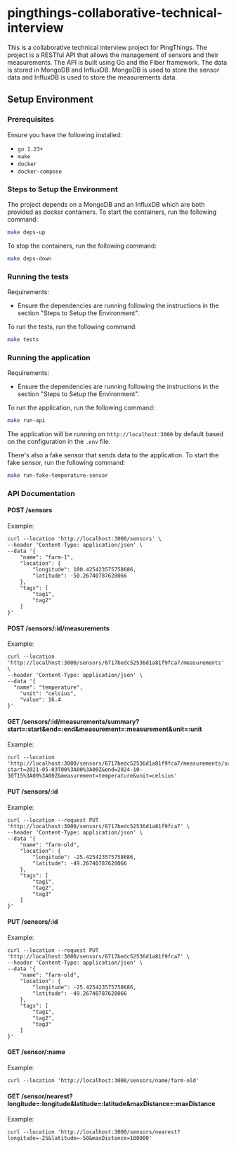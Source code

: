 # pingthings-collaborative-technical-interview

This is a collaborative technical interview project for PingThings. The project is a RESTful API that allows the management of sensors and their measurements. The API is built using Go and the Fiber framework. The data is stored in MongoDB and InfluxDB. MongoDB is used to store the sensor data and InfluxDB is used to store the measurements data.

## Setup Environment

### Prerequisites
Ensure you have the following installed:
- `go 1.23+`
- `make`
- `docker`
- `docker-compose`

### Steps to Setup the Environment

The project depends on a MongoDB and an InfluxDB which are both provided as docker containers. To start the containers, run the following command:
```bash
make deps-up
```

To stop the containers, run the following command:
```bash
make deps-down
```

### Running the tests

Requirements:
* Ensure the dependencies are running following the instructions in the section "Steps to Setup the Environment".

To run the tests, run the following command:
```bash
make tests
```

### Running the application

Requirements:
* Ensure the dependencies are running following the instructions in the section "Steps to Setup the Environment".

To run the application, run the following command:
```bash
make run-api
```

The application will be running on `http://localhost:3000` by default based on the configuration in the `.env` file.

There's also a fake sensor that sends data to the application. To start the fake sensor, run the following command:
```bash
make run-fake-temperature-sensor
```

### API Documentation

#### POST /sensors

Example:
```
curl --location 'http://localhost:3000/sensors' \
--header 'Content-Type: application/json' \
--data '{
    "name": "farm-1",
    "location": {
        "longitude": 100.425423575758686,
        "latitude": -50.26740787628066
    },
    "tags": [
        "tag1",
        "tag2"
    ]
}'
```

#### POST /sensors/:id/measurements

Example:
```
curl --location 'http://localhost:3000/sensors/6717bedc52536d1a81f9fca7/measurements' \
--header 'Content-Type: application/json' \
--data '{
  "name": "temperature",
	"unit": "celsius",
	"value": 16.4
}'
```

#### GET /sensors/:id/measurements/summary?start=:start&end=:end&measurement=:measurement&unit=:unit

Example:
```
curl --location 'http://localhost:3000/sensors/6717bedc52536d1a81f9fca7/measurements/summary?start=2021-05-03T00%3A00%3A00Z&end=2024-10-30T15%3A00%3A00Z&measurement=temperature&unit=celsius'
```

#### PUT /sensors/:id

Example:
```
curl --location --request PUT 'http://localhost:3000/sensors/6717bedc52536d1a81f9fca7' \
--header 'Content-Type: application/json' \
--data '{
    "name": "farm-old",
    "location": {
        "longitude": -25.425423575758686,
        "latitude": -49.26740787628066
    },
    "tags": [
        "tag1",
        "tag2",
        "tag3"
    ]
}'
```

#### PUT /sensors/:id

Example:
```
curl --location --request PUT 'http://localhost:3000/sensors/6717bedc52536d1a81f9fca7' \
--header 'Content-Type: application/json' \
--data '{
    "name": "farm-old",
    "location": {
        "longitude": -25.425423575758686,
        "latitude": -49.26740787628066
    },
    "tags": [
        "tag1",
        "tag2",
        "tag3"
    ]
}'
```

#### GET /sensor/:name

Example:
```
curl --location 'http://localhost:3000/sensors/name/farm-old'
```

#### GET /sensor/nearest?longitude=:longitude&latitude=:latitude&maxDistance=:maxDistance

Example:
```
curl --location 'http://localhost:3000/sensors/nearest?longitude=-25&latitude=-50&maxDistance=100000'
```